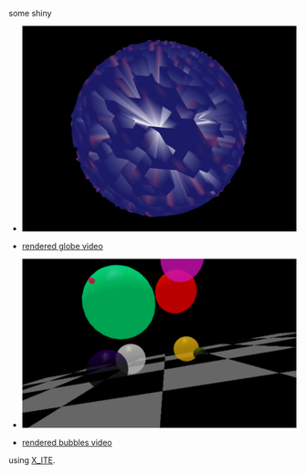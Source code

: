 some shiny

* [![globe](art.jpg)](../../advancedViewer.html?model=./2002/decorations/art.x3d)

* [rendered globe video](https://youtu.be/SmrAfycNDos)

* [![bubbles](bubbles.png)](../../advancedViewer.html?model=./2002/decorations/bubbles.wrl)

* [rendered bubbles video](https://youtu.be/vNZiSixqZMo)

using [X_ITE](http://create3000.de/x_ite).
